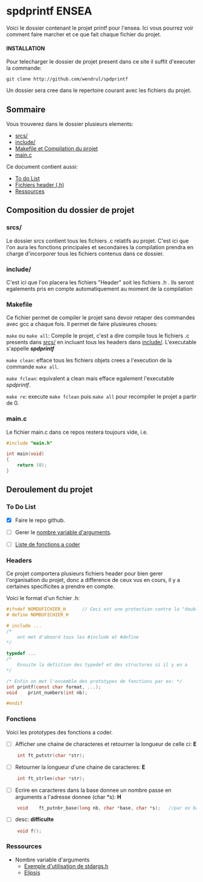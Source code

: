 # spdprintf ENSEA

 Voici le dossier contenant le projet printf pour l'ensea.
Ici vous pourrez voir comment faire marcher et ce que fait chaque fichier du projet.

#### INSTALLATION
Pour telecharger le dossier de projet present dans ce site il suffit d'executer la commande:

``git clone http://github.com/wendrul/spdprintf``

Un dossier sera cree dans le repertoire courant avec les fichiers du projet.

## Sommaire
Vous trouverez dans le dossier plusieurs elements:

- [srcs/](https://github.com/wendrul/spdprintf/blob/master/README.md#srcs])
- [include/](https://github.com/wendrul/spdprintf/blob/master/README.md#include)
- [Makefile et Compilation du projet](https://github.com/wendrul/spdprintf/blob/master/README.md#Makefile)
- [main.c](https://github.com/wendrul/spdprintf/blob/master/README.md#main.c)

Ce document contient aussi:

- [To do List](https://github.com/wendrul/spdprintf/blob/master/README.md#To-Do-List)
- [Fichiers header (.h)](https://github.com/wendrul/spdprintf/blob/master/README.md#headers)
- [Ressources](https://github.com/wendrul/spdprintf/blob/master/README.md#Ressources)

## Composition du dossier de projet

### srcs/

Le dossier srcs contient tous les fichiers .c relatifs au projet. C'est ici que l'on aura
les fonctions principales et secondaires la compilation prendra en charge d'incorporer tous 
les fichiers contenus dans ce dossier.

### include/

C'est ici que l'on placera les fichiers "Header" soit les fichiers .h . 
Ils seront egalements pris en compte automatiquement au moment de la compilation

### Makefile

Ce fichier permet de compiler le projet sans devoir retaper des commandes avec gcc a chaque fois. 
Il permet de faire plusieures choses:

``make`` ou ``make all``: Compile le projet, c'est a dire compile tous le fichiers .c presents dans 
[srcs/](srcs/) en incluant tous les headers dans [include/](include/). L'executable s'appelle ***spdprintf***

``make clean``: efface tous les fichiers objets crees a l'execution de la commande `make all`.

``make fclean``: equivalent a clean mais efface egalement l'executable *spdprintf*.

``make re``: execute `make fclean` puis `make all` pour recompiler le projet a partir de 0.

### main.c

Le fichier main.c dans ce repos restera toujours vide, i.e.

```c
#include "main.h"

int	main(void)
{
	return (0);
}
```

## Deroulement du projet

### To Do List

- [x] Faire le repo github.

- [ ] Gerer le [nombre variable d'arguments](https://stackoverflow.com/questions/2433295/how-does-printf-handle-its-arguments).

- [ ]  [Liste de fonctions a coder](https://github.com/wendrul/spdprintf/blob/master/README.md#fonctions)

### Headers

Ce projet comportera plusieurs fichiers header pour bien gerer l'organisation du projet, donc a difference de ceux vus en cours, il y a certaines specificites a prendre en compte.

Voici le format d'un fichier .h:
```c
#ifndef NOMDUFICHIER_H		// Ceci est une protection contre la "double inclusion"
# define NOMDUFICHIER_H

# include ...
/*
	ont met d'aboord tous les #include et #define
*/

typedef ...
/*
	Ensuite la defiition des typedef et des structures si il y en a
*/

/* Enfin on met l'ensemble des prototypes de fonctions par ex: */
int	printf(const char format, ...);
void	print_numbers(int nb);

#endif
```
### Fonctions

Voici les prototypes des fonctions a coder.

- [ ] Afficher une chaine de characteres et retourner la longueur de celle ci: **E**
```c
	int	ft_putstr(char *str);
```
- [ ] Retourner la longueur d'une chaine de caracteres: **E**
```c
	int	ft_strlen(char *str);
```

- [ ] Ecrire en caracteres dans la base donnee un nombre passe en arguments a l'adresse donnee (char \*s): **H**

```c
	void	ft_putnbr_base(long nb, char *base, char *s);	//par ex base = 0123456789abcdef
```
- [ ] desc: **difficulte**
```c
	void f();
```

### Ressources

- Nombre variable d'arguments
  - [Exemple d'utilisation de stdargs.h](https://stackoverflow.com/questions/2433295/how-does-printf-handle-its-arguments)
  - [Elipsis](https://en.wikipedia.org/wiki/Ellipsis_(computer_programming))



















